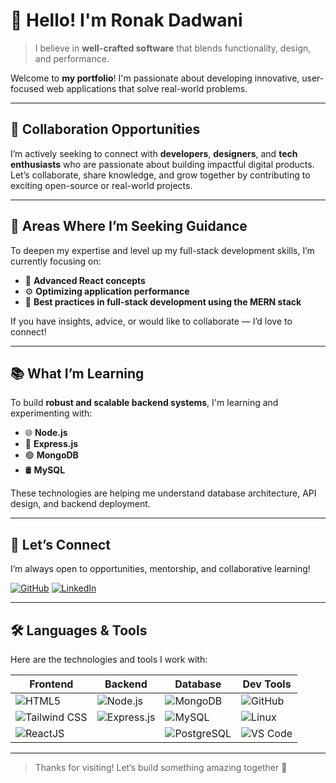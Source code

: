 # 👋 Hello! I'm Ronak Dadwani

> I believe in **well-crafted software** that blends functionality, design, and performance.

Welcome to **my portfolio**! I'm passionate about developing innovative, user-focused web applications that solve real-world problems.

---

## 🌟 Collaboration Opportunities

I’m actively seeking to connect with **developers**, **designers**, and **tech enthusiasts** who are passionate about building impactful digital products.  
Let’s collaborate, share knowledge, and grow together by contributing to exciting open-source or real-world projects.

---

## 🚀 Areas Where I’m Seeking Guidance

To deepen my expertise and level up my full-stack development skills, I’m currently focusing on:

- 🔄 **Advanced React concepts**
- ⚙️ **Optimizing application performance**
- 🔧 **Best practices in full-stack development using the MERN stack**

If you have insights, advice, or would like to collaborate — I’d love to connect!

---

## 📚 What I’m Learning

To build **robust and scalable backend systems**, I'm learning and experimenting with:

- 🌐 **Node.js**
- 🚀 **Express.js**
- 🟢 **MongoDB**
- 🛢️ **MySQL**

These technologies are helping me understand database architecture, API design, and backend deployment.

---

## 🤝 Let’s Connect

I’m always open to opportunities, mentorship, and collaborative learning!

[![GitHub](https://img.shields.io/badge/GitHub-000?style=for-the-badge&logo=github&logoColor=white)](https://github.com/ronakdadwani)
[![LinkedIn](https://img.shields.io/badge/LinkedIn-0A66C2?style=for-the-badge&logo=linkedin&logoColor=white)](https://linkedin.com/in/ronakdadwani)

---

## 🛠 Languages & Tools

Here are the technologies and tools I work with:

| Frontend | Backend | Database | Dev Tools |
|----------|---------|----------|-----------|
| ![HTML5](https://img.shields.io/badge/HTML5-E34F26?style=flat&logo=html5&logoColor=white) | ![Node.js](https://img.shields.io/badge/Node.js-339933?style=flat&logo=nodedotjs&logoColor=white) | ![MongoDB](https://img.shields.io/badge/MongoDB-47A248?style=flat&logo=mongodb&logoColor=white) | ![GitHub](https://img.shields.io/badge/GitHub-181717?style=flat&logo=github&logoColor=white) |
| ![Tailwind CSS](https://img.shields.io/badge/TailwindCSS-38B2AC?style=flat&logo=tailwind-css&logoColor=white) | ![Express.js](https://img.shields.io/badge/Express.js-000000?style=flat&logo=express&logoColor=white) | ![MySQL](https://img.shields.io/badge/MySQL-4479A1?style=flat&logo=mysql&logoColor=white) | ![Linux](https://img.shields.io/badge/Linux-FCC624?style=flat&logo=linux&logoColor=black) |
| ![ReactJS](https://img.shields.io/badge/React-20232A?style=flat&logo=react&logoColor=61DAFB) | | ![PostgreSQL](https://img.shields.io/badge/PostgreSQL-336791?style=flat&logo=postgresql&logoColor=white) | ![VS Code](https://img.shields.io/badge/VSCode-007ACC?style=flat&logo=visual-studio-code&logoColor=white) |

---

> Thanks for visiting! Let’s build something amazing together 🚀
